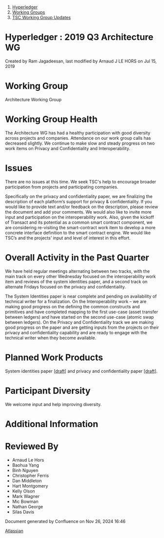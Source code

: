 1. [Hyperledger](index.html)
2. [Working Groups](Working-Groups_19595403.html)
3. [TSC Working Group Updates](TSC-Working-Group-Updates_19599336.html)

# Hyperledger : 2019 Q3 Architecture WG

Created by Ram Jagadeesan, last modified by Arnaud J LE HORS on Jul 15, 2019

# Working Group

Architecture Working Group

# Working Group Health

The Architecture WG has had a healthy participation with good diversity across projects and companies. Attendance on our work group calls has decreased slightly. We continue to make slow and steady progress on two work items on Privacy and Confidentiality and Interoperability.

# Issues

There are no issues at this time. We seek TSC's help to encourage broader participation from projects and participating companies.

Specifically on the privacy and confidentiality paper, we are finalizing the description of each platform’s support for privacy &amp; confidentiality. If you would like to provide text and/or feedback on the description, please review the document and add your comments. We would also like to invite more input and participation on the interoperability work. Also, given the kickoff of Transact and its potential as a common smart contract component, we are considering re-visiting the smart-contract work item to develop a more concrete interface definition to the smart contract engine. We would like TSC’s and the projects’ input and level of interest in this effort.

# Overall Activity in the Past Quarter

We have held regular meetings alternating between two tracks, with the main track on every other Wednesday focused on the interoperability work item and reviews of the system identities paper, and a second track on alternate Fridays focused on the privacy and confidentiality.

The System Identities paper is near complete and pending on availability of technical writer for a finalization. On the Interoperability work – we are making good progress on the defining the common constructs and primitives and have completed mapping to the first use-case (asset transfer between ledgers) and have started on the second use-case (atomic swap between ledgers). On the Privacy and Confidentiality track we are making good progress on the paper and are getting inputs from the projects on their privacy and confidentiality capability and are ready to engage with the technical writer when they become available.

# Planned Work Products

System identities paper \[[draft](https://docs.google.com/document/d/10D0WgbMV91YBPzKTutc5TNirDC1RRzB_8GSF84hv4l4/ "https://docs.google.com/document/d/10D0WgbMV91YBPzKTutc5TNirDC1RRzB_8GSF84hv4l4/")] and privacy and confidentiality paper [\[draft\]](https://docs.google.com/document/d/14paUx8CC_lWV01TMHNmeu3NGxtxb5rgtipyMr3vrR8w/).

# Participant Diversity

We welcome input and help improving diversity.

# Additional Information

# Reviewed By

- Arnaud Le Hors
- Baohua Yang
- Binh Nguyen
- Christopher Ferris
- Dan Middleton
- Hart Montgomery
- Kelly Olson
- Mark Wagner
- Mic Bowman
- Nathan George
- Silas Davis

Document generated by Confluence on Nov 26, 2024 16:46

[Atlassian](http://www.atlassian.com/)
